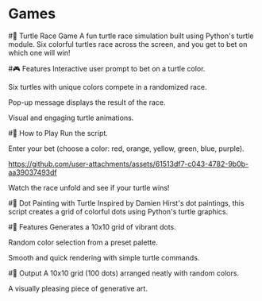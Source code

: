 # Games
#🐢 Turtle Race Game
A fun turtle race simulation built using Python's turtle module. Six colorful turtles race across the screen, and you get to bet on which one will win!

#🎮 Features
Interactive user prompt to bet on a turtle color.

Six turtles with unique colors compete in a randomized race.

Pop-up message displays the result of the race.

Visual and engaging turtle animations.

#🚀 How to Play
Run the script.

Enter your bet (choose a color: red, orange, yellow, green, blue, purple).

https://github.com/user-attachments/assets/61513df7-c043-4782-9b0b-aa39037493df

Watch the race unfold and see if your turtle wins!

#🎨 Dot Painting with Turtle
Inspired by Damien Hirst's dot paintings, this script creates a grid of colorful dots using Python's turtle graphics.

#🧩 Features
Generates a 10x10 grid of vibrant dots.

Random color selection from a preset palette.

Smooth and quick rendering with simple turtle commands.

#🎨 Output
A 10x10 grid (100 dots) arranged neatly with random colors.

A visually pleasing piece of generative art.

